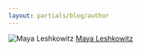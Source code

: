 ```yaml
---
layout: partials/blog/author
---
```


![Maya Leshkowitz](//assets/img/team/members/small/MayaL.jpg)
[Maya Leshkowitz](https://www.linkedin.com/in/maya-leshkowitz-20bb71147/ "link")
